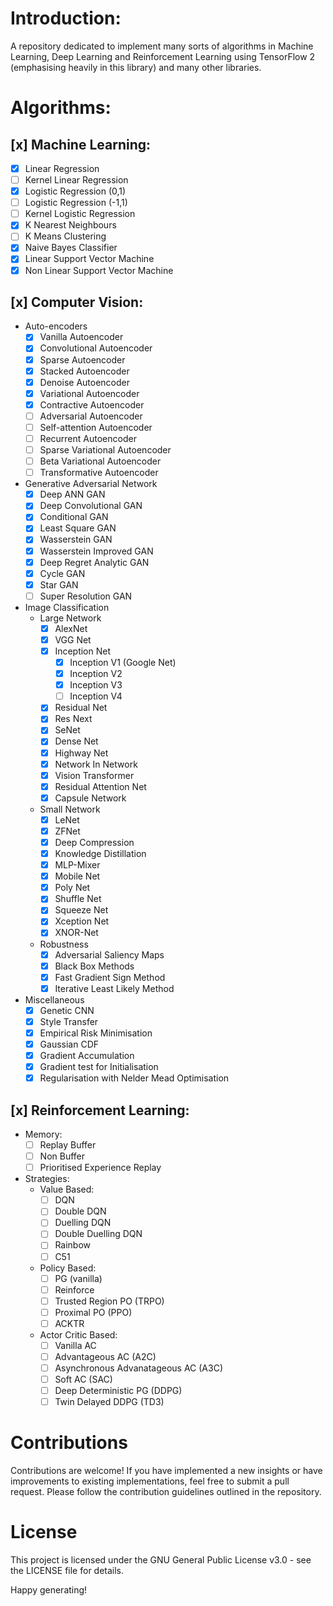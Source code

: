 #  Introduction: 
A  repository dedicated to implement many sorts of algorithms in  Machine Learning, Deep Learning and Reinforcement Learning using TensorFlow 2 (emphasising heavily in this library) and many  other libraries.

# Algorithms:
## [x] Machine Learning:
- [x] Linear Regression
- [ ] Kernel Linear Regression
- [x] Logistic Regression (0,1)
- [ ] Logistic Regression (-1,1)
- [ ] Kernel Logistic Regression
- [x] K Nearest Neighbours
- [ ] K Means Clustering
- [x] Naive Bayes Classifier
- [x] Linear Support Vector Machine
- [x] Non Linear Support Vector Machine

## [x] Computer Vision:
- Auto-encoders
	- [x] Vanilla Autoencoder
	- [x] Convolutional Autoencoder
	- [x] Sparse Autoencoder
	- [x] Stacked Autoencoder
	- [x] Denoise Autoencoder
	- [x] Variational Autoencoder
	- [x] Contractive Autoencoder
	- [ ] Adversarial  Autoencoder
	- [ ] Self-attention Autoencoder
	- [ ] Recurrent Autoencoder
	- [ ] Sparse Variational Autoencoder
	- [ ] Beta Variational Autoencoder
	- [ ] Transformative Autoencoder
- Generative Adversarial Network
	- [x] Deep ANN GAN
	- [x] Deep Convolutional GAN
	- [x] Conditional GAN
	- [x] Least Square GAN
	- [x] Wasserstein GAN
	- [x] Wasserstein Improved GAN
	- [x] Deep Regret Analytic GAN
	- [x] Cycle GAN
	- [x] Star GAN
	- [ ] Super Resolution GAN
- Image Classification
	- Large Network
		- [x] AlexNet
		- [x] VGG Net
		- [x] Inception Net
			- [x] Inception V1 (Google Net)
			- [x] Inception V2
			- [x] Inception V3
			- [ ] Inception V4
		- [x] Residual Net
		- [x] Res Next
		- [x] SeNet
		- [x] Dense Net
		- [x] Highway Net
		- [x] Network In Network
		- [x] Vision Transformer
		- [x] Residual Attention Net
		- [x] Capsule Network
	- Small Network
		- [x] LeNet
		- [x] ZFNet
		- [x] Deep Compression
		- [x] Knowledge Distillation
		- [x] MLP-Mixer
		- [x] Mobile Net
		- [x] Poly Net
		- [x] Shuffle Net
		- [x] Squeeze Net
		- [x] Xception Net
		- [x] XNOR-Net
	- Robustness
		- [x] Adversarial Saliency Maps
		- [x] Black Box Methods
		- [x] Fast Gradient Sign Method
		- [x] Iterative Least Likely Method
- Miscellaneous
	- [x] Genetic CNN
	- [x] Style Transfer
	- [x] Empirical Risk Minimisation
	- [x] Gaussian CDF
	- [x] Gradient Accumulation
	- [x] Gradient test for Initialisation
	- [x] Regularisation with Nelder Mead Optimisation

## [x] Reinforcement Learning:
-  Memory:
	- [ ] Replay Buffer
	- [ ] Non Buffer
	- [ ] Prioritised Experience Replay
-  Strategies:
	- Value Based:
		- [ ] DQN
		- [ ] Double DQN
		- [ ] Duelling DQN
		- [ ] Double Duelling DQN
		- [ ] Rainbow
		- [ ] C51
	- Policy Based:
		- [ ] PG (vanilla)
		- [ ] Reinforce
		- [ ] Trusted Region PO (TRPO)
		- [ ] Proximal PO (PPO)
		- [ ] ACKTR
	- Actor Critic Based:
		- [ ] Vanilla AC
		- [ ] Advantageous AC (A2C)
		- [ ] Asynchronous Advanatageous AC (A3C)
		- [ ] Soft AC (SAC)
		- [ ] Deep Deterministic PG (DDPG)
		- [ ] Twin Delayed DDPG (TD3)

# Contributions
Contributions are welcome! If you have implemented a new insights or have improvements to existing implementations, feel free to submit a pull request. Please follow the contribution guidelines outlined in the repository.

# License
This project is licensed under the GNU General Public License v3.0 - see the LICENSE file for details.

Happy generating! 

